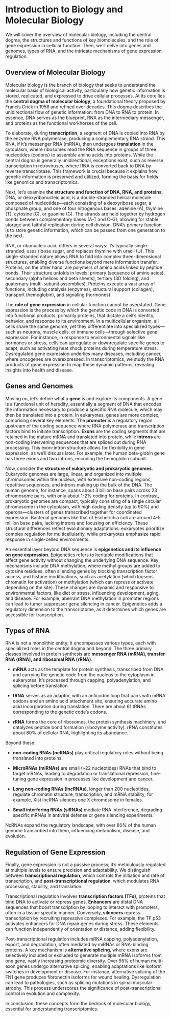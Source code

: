 # Introduction to Biology and Molecular Biology

We will cover the overview of molecular biology, including the central
dogma, the structures and functions of key biomolecules, and the role of
gene expression in cellular function. Then, we’ll delve into genes and
genomes, types of RNA, and the intricate mechanisms of gene expression
regulation.

## Overview of Molecular Biology

Molecular biology is the branch of biology that seeks to understand the
molecular basis of biological activity, particularly how genetic
information is stored, replicated, and expressed to drive cellular
processes. At its core lies the **central dogma of molecular biology**,
a foundational theory proposed by Francis Crick in 1958 and refined over
decades. This dogma describes the unidirectional flow of genetic
information: from DNA to RNA to protein. In essence, DNA serves as the
blueprint, RNA as the intermediary messenger, and proteins as the
functional workhorses of the cell.

To elaborate, during **transcription**, a segment of DNA is copied into
RNA by the enzyme RNA polymerase, producing a complementary RNA strand.
This RNA, if it’s messenger RNA (mRNA), then undergoes **translation**
in the cytoplasm, where ribosomes read the RNA sequence in groups of
three nucleotides (codons) to assemble amino acids into proteins. While
the central dogma is generally unidirectional, exceptions exist, such as
reverse transcription in retroviruses, where RNA is converted back to
DNA by reverse transcriptase. This framework is crucial because it
explains how genetic information is preserved and utilized, forming the
basis for fields like genomics and transcriptomics.

Next, let’s examine **the structure and function of DNA, RNA, and
proteins**. DNA, or deoxyribonucleic acid, is a double-stranded helical
molecule composed of nucleotides—each consisting of a deoxyribose sugar,
a phosphate group, and one of four nitrogenous bases: adenine (A),
thymine (T), cytosine (C), or guanine (G). The strands are held together
by hydrogen bonds between complementary bases (A-T and C-G), allowing
for stable storage and faithful replication during cell division. DNA’s
primary function is to store genetic information, which can be passed
from one generation to the next.

RNA, or ribonucleic acid, differs in several ways: it’s typically
single-stranded, uses ribose sugar, and replaces thymine with uracil
(U). This single-stranded nature allows RNA to fold into complex
three-dimensional structures, enabling diverse functions beyond mere
information transfer. Proteins, on the other hand, are polymers of amino
acids linked by peptide bonds. Their structure unfolds in levels:
primary (sequence of amino acids), secondary (alpha helices and beta
sheets), tertiary (3D folding), and quaternary (multi-subunit
assemblies). Proteins execute a vast array of functions, including
catalysis (enzymes), structural support (collagen), transport
(hemoglobin), and signaling (hormones).

The **role of gene expression** in cellular function cannot be
overstated. Gene expression is the process by which the genetic code in
DNA is converted into functional products, primarily proteins, that
dictate a cell’s identity, behavior, and response to its environment. In
a multicellular organism, all cells share the same genome, yet they
differentiate into specialized types—such as neurons, muscle cells, or
immune cells—through selective gene expression. For instance, in
response to environmental signals like hormones or stress, cells can
upregulate or downregulate specific genes to adapt, such as activating
heat shock proteins during temperature stress. Dysregulated gene
expression underlies many diseases, including cancer, where oncogenes
are overexpressed. In transcriptomics, we study the RNA products of gene
expression to map these dynamic patterns, revealing insights into health
and disease.

## Genes and Genomes

Moving on, let’s define what a **gene** is and explore its components. A
gene is a functional unit of heredity, essentially a segment of DNA that
encodes the information necessary to produce a specific RNA molecule,
which may then be translated into a protein. In eukaryotes, genes are
more complex, comprising several key elements. The **promoter** is a
regulatory region upstream of the coding sequence where RNA polymerase
and transcription factors bind to initiate transcription. **Exons** are
the coding segments that are retained in the mature mRNA and translated
into protein, while **introns** are non-coding intervening sequences
that are spliced out during RNA processing. This exon-intron structure
allows for flexibility in gene expression, as we’ll discuss later. For
example, the human beta-globin gene has three exons and two introns,
encoding the hemoglobin subunit.

Now, consider the **structure of eukaryotic and prokaryotic genomes**.
Eukaryotic genomes are large, linear, and organized into multiple
chromosomes within the nucleus, with extensive non-coding regions,
repetitive sequences, and introns making up the bulk of the DNA. The
human genome, for instance, spans about 3 billion base pairs across 23
chromosome pairs, with only about 1-2% coding for proteins. In contrast,
prokaryotic genomes are compact, typically consisting of a single
circular chromosome in the cytoplasm, with high coding density (up to
90%) and operons—clusters of genes transcribed together for coordinated
expression. Bacterial genomes like that of Escherichia coli are around
4-5 million base pairs, lacking introns and focusing on efficiency.
These structural differences reflect evolutionary adaptations:
eukaryotes prioritize complex regulation for multicellularity, while
prokaryotes emphasize rapid response in single-celled environments.

An essential layer beyond DNA sequence is **epigenetics and its
influence on gene expression**. Epigenetics refers to heritable
modifications that affect gene activity without changing the underlying
DNA sequence. Key mechanisms include DNA methylation, where methyl
groups are added to cytosine residues, often silencing genes by blocking
transcription factor access, and histone modifications, such as
acetylation (which loosens chromatin for activation) or methylation
(which can repress or activate depending on the site). These changes are
dynamic and responsive to environmental factors, like diet or stress,
influencing development, aging, and disease. For example, aberrant DNA
methylation in promoter regions can lead to tumor suppressor gene
silencing in cancer. Epigenetics adds a regulatory dimension to the
transcriptome, as it determines which genes are accessible for
transcription.

## Types of RNA

RNA is not a monolithic entity; it encompasses various types, each with
specialized roles in the central dogma and beyond. The three primary
classes involved in protein synthesis are **messenger RNA (mRNA),
transfer RNA (tRNA), and ribosomal RNA (rRNA)**.

-   **mRNA** acts as the template for protein synthesis, transcribed
    from DNA and carrying the genetic code from the nucleus to the
    cytoplasm in eukaryotes. It’s processed through capping,
    polyadenylation, and splicing before translation.

-   **tRNA** serves as an adaptor, with an anticodon loop that pairs
    with mRNA codons and an amino acid attachment site, ensuring
    accurate amino acid incorporation during translation. There are
    about 61 tRNAs corresponding to the genetic code’s codons.

-   **rRNA** forms the core of ribosomes, the protein synthesis
    machinery, and catalyzes peptide bond formation (ribozyme activity).
    rRNA constitutes about 80% of cellular RNA, highlighting its
    abundance.

Beyond these:

-   **non-coding RNAs (ncRNAs)** play critical regulatory roles without
    being translated into proteins.

-   **MicroRNAs (miRNAs)** are small (~22 nucleotides) RNAs that bind to
    target mRNAs, leading to degradation or translational repression,
    fine-tuning gene expression in processes like development and
    cancer.

-   **Long non-coding RNAs (lncRNAs)**, longer than 200 nucleotides,
    regulate chromatin structure, transcription, and mRNA stability; for
    example, Xist lncRNA silences one X chromosome in females.

-   **Small interfering RNAs (siRNAs)** mediate RNA interference,
    degrading specific mRNAs in antiviral defense or gene silencing
    experiments.

NcRNAs expand the regulatory landscape, with over 80% of the human
genome transcribed into them, influencing metabolism, disease, and
evolution.

## Regulation of Gene Expression

Finally, gene expression is not a passive process; it’s meticulously
regulated at multiple levels to ensure precision and adaptability. We
distinguish between **transcriptional regulation**, which controls the
initiation and rate of transcription, and **post-transcriptional
regulation**, which modulates RNA processing, stability, and
translation.

Transcriptional regulation involves **transcription factors (TFs)**,
proteins that bind DNA to activate or repress genes. **Enhancers** are
distal DNA sequences that boost transcription by looping to interact
with promoters, often in a tissue-specific manner. Conversely,
**silencers** repress transcription by recruiting repressive complexes.
For example, the TF p53 activates enhancers for DNA repair genes during
stress. These elements can function independently of orientation or
distance, adding flexibility.

Post-transcriptional regulation includes mRNA capping, polyadenylation,
export, and degradation, often mediated by miRNAs or RNA-binding
proteins. A key mechanism is **alternative splicing**, where exons are
selectively included or excluded to generate multiple mRNA isoforms from
one gene, vastly increasing proteomic diversity. Over 95% of human
multi-exon genes undergo alternative splicing, enabling adaptations like
isoform switches in development or disease. For instance, alternative
splicing of the FN1 gene produces fibronectin isoforms for wound
healing. Dysregulation can lead to pathologies, such as splicing
mutations in spinal muscular atrophy. This process underscores the
significance of post-transcriptional control in evolution and
complexity.

In conclusion, these concepts form the bedrock of molecular biology,
essential for understanding transcriptomics.
